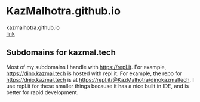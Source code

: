 # KazMalhotra.github.io
kazmalhotra.github.io    
[link](https://kazmal.tech)
## Subdomains for kazmal.tech
Most of my subdomains I handle with https://repl.it. For example, https://dino.kazmal.tech is hosted with repl.it. For example, the repo for https://dnio.kazmal.tech is at https://repl.it/@KazMalhotra/dinokazmaltech. I use repl.it for these smaller things because it has a nice built in IDE, and is better for rapid development.
